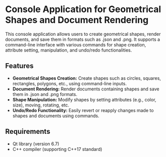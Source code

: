 # Console Application for Geometrical Shapes and Document Rendering

This console application allows users to create geometrical shapes, render documents, and save them in formats such as .json and .png. It supports a command-line interface with various commands for shape creation, attribute setting, manipulation, and undo/redo functionalities.

## Features

- **Geometrical Shapes Creation:** Create shapes such as circles, squares, rectangles, polygons, etc., using command-line inputs.
- **Document Rendering:** Render documents containing shapes and save them in .json and .png formats.
- **Shape Manipulation:** Modify shapes by setting attributes (e.g., color, size), moving, rotating, etc.
- **Undo/Redo Functionality:** Easily revert or reapply changes made to shapes and documents using commands.

## Requirements

- Qt library (version 6.7)
- C++ compiler (supporting C++17 standard)
